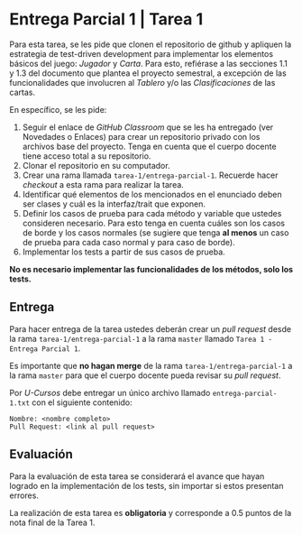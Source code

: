 # Entrega Parcial 1 | Tarea 1

Para esta tarea, se les pide que clonen el repositorio de github y apliquen la estrategia de test-driven development para implementar los elementos básicos del juego: *Jugador* y *Carta*.
Para esto, refiérase a las secciones 1.1 y 1.3 del documento que plantea el proyecto semestral, a 
excepción de las funcionalidades que involucren al *Tablero* y/o las *Clasificaciones* de las 
cartas.

En específico, se les pide:

1. Seguir el enlace de *GitHub Classroom* que se les ha entregado (ver Novedades o Enlaces) para 
  crear un repositorio privado con los archivos base del proyecto.
  Tenga en cuenta que el cuerpo docente tiene acceso total a su repositorio.
2. Clonar el repositorio en su computador.
3. Crear una rama llamada ``tarea-1/entrega-parcial-1``.
  Recuerde hacer *checkout* a esta rama para realizar la tarea.
4. Identificar qué elementos de los mencionados en el enunciado deben ser clases y cuál es la 
  interfaz/trait que exponen.
5. Definir los casos de prueba para cada método y variable que ustedes consideren necesario.
  Para esto tenga en cuenta cuáles son los casos de borde y los casos normales (se sugiere que
  tenga **al menos** un caso de prueba para cada caso normal y para caso de borde).
6. Implementar los tests a partir de sus casos de prueba.

**No es necesario implementar las funcionalidades de los métodos, solo los tests.**

## Entrega

Para hacer entrega de la tarea ustedes deberán crear un *pull request* desde la rama ``tarea-1/entrega-parcial-1`` a la rama ``master`` llamado ``Tarea 1 - Entrega Parcial 1``.

Es importante que **no hagan merge** de la rama ``tarea-1/entrega-parcial-1`` a la rama ``master``
para que el cuerpo docente pueda revisar su *pull request*.

Por *U-Cursos* debe entregar un único archivo llamado ``entrega-parcial-1.txt`` con el siguiente 
contenido:

```
Nombre: <nombre completo>
Pull Request: <link al pull request>
```

## Evaluación

Para la evaluación de esta tarea se considerará el avance que hayan logrado en la implementación de
los tests, sin importar si estos presentan errores.

La realización de esta tarea es **obligatoria** y corresponde a 0.5 puntos de la nota final de la 
Tarea 1.